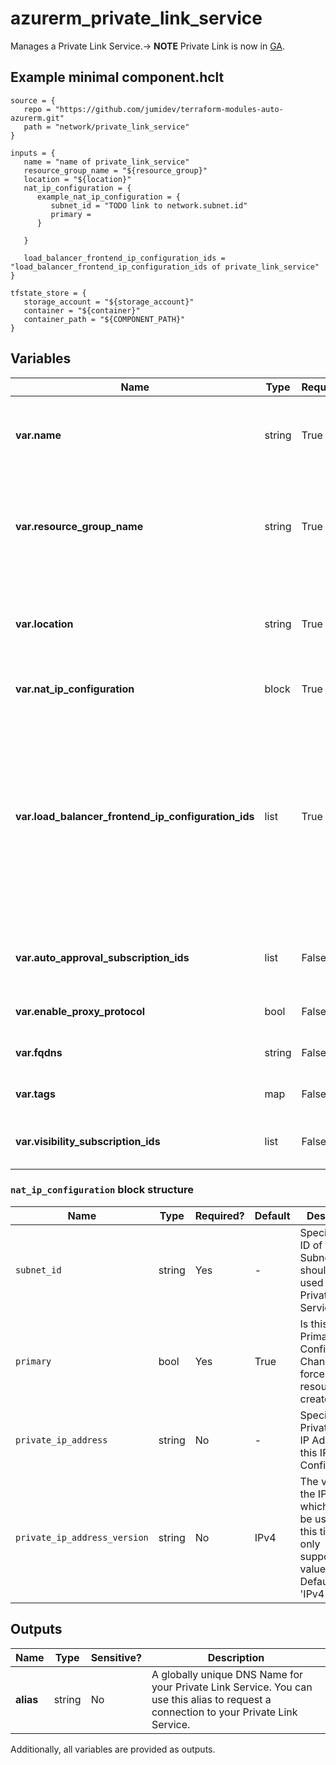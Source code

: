 # azurerm_private_link_service

Manages a Private Link Service.-> **NOTE** Private Link is now in [GA](https://docs.microsoft.com/en-gb/azure/private-link/).

## Example minimal component.hclt

```hcl
source = {
   repo = "https://github.com/jumidev/terraform-modules-auto-azurerm.git" 
   path = "network/private_link_service" 
}

inputs = {
   name = "name of private_link_service" 
   resource_group_name = "${resource_group}" 
   location = "${location}" 
   nat_ip_configuration = {
      example_nat_ip_configuration = {
         subnet_id = "TODO link to network.subnet.id"   
         primary =    
      }
  
   }
 
   load_balancer_frontend_ip_configuration_ids = "load_balancer_frontend_ip_configuration_ids of private_link_service" 
}

tfstate_store = {
   storage_account = "${storage_account}" 
   container = "${container}" 
   container_path = "${COMPONENT_PATH}" 
}

```

## Variables

| Name | Type | Required? |  Description |
| ---- | ---- | --------- |  ----------- |
| **var.name** | string | True | Specifies the name of this Private Link Service. Changing this forces a new resource to be created. | 
| **var.resource_group_name** | string | True | The name of the Resource Group where the Private Link Service should exist. Changing this forces a new resource to be created. | 
| **var.location** | string | True | Specifies the supported Azure location where the resource exists. Changing this forces a new resource to be created. | 
| **var.nat_ip_configuration** | block | True | One or more (up to 8) `nat_ip_configuration` block. | 
| **var.load_balancer_frontend_ip_configuration_ids** | list | True | A list of Frontend IP Configuration IDs from a Standard Load Balancer, where traffic from the Private Link Service should be routed. You can use Load Balancer Rules to direct this traffic to appropriate backend pools where your applications are running. Changing this forces a new resource to be created. | 
| **var.auto_approval_subscription_ids** | list | False | A list of Subscription UUID/GUID's that will be automatically be able to use this Private Link Service. | 
| **var.enable_proxy_protocol** | bool | False | Should the Private Link Service support the Proxy Protocol? | 
| **var.fqdns** | string | False | List of FQDNs allowed for the Private Link Service. | 
| **var.tags** | map | False | A mapping of tags to assign to the resource. | 
| **var.visibility_subscription_ids** | list | False | A list of Subscription UUID/GUID's that will be able to see this Private Link Service. | 

### `nat_ip_configuration` block structure

| Name | Type | Required? | Default | Description |
| ---- | ---- | --------- | ------- | ----------- |
| `subnet_id` | string | Yes | - | Specifies the ID of the Subnet which should be used for the Private Link Service. |
| `primary` | bool | Yes | True | Is this is the Primary IP Configuration? Changing this forces a new resource to be created. |
| `private_ip_address` | string | No | - | Specifies a Private Static IP Address for this IP Configuration. |
| `private_ip_address_version` | string | No | IPv4 | The version of the IP Protocol which should be used. At this time the only supported value is 'IPv4'. Defaults to 'IPv4'. |



## Outputs

| Name | Type | Sensitive? | Description |
| ---- | ---- | --------- | --------- |
| **alias** | string | No  | A globally unique DNS Name for your Private Link Service. You can use this alias to request a connection to your Private Link Service. | 

Additionally, all variables are provided as outputs.
